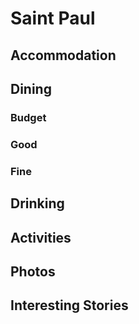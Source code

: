 #  Saint Paul

## Accommodation

## Dining

### Budget


### Good


### Fine


## Drinking


## Activities


## Photos


## Interesting Stories
